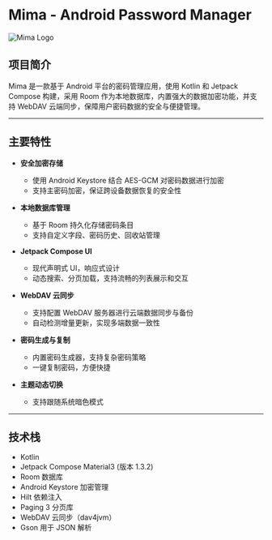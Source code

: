 # Mima - Android Password Manager

![Mima Logo](./docs/logo.png) <!-- 如果你有项目logo，可以加 -->

## 项目简介

Mima 是一款基于 Android 平台的密码管理应用，使用 Kotlin 和 Jetpack Compose 构建，采用 Room 作为本地数据库，内置强大的数据加密功能，并支持 WebDAV 云端同步，保障用户密码数据的安全与便捷管理。

---

## 主要特性

- **安全加密存储**  
  - 使用 Android Keystore 结合 AES-GCM 对密码数据进行加密  
  - 支持主密码加密，保证跨设备数据恢复的安全性

- **本地数据库管理**  
  - 基于 Room 持久化存储密码条目  
  - 支持自定义字段、密码历史、回收站管理

- **Jetpack Compose UI**  
  - 现代声明式 UI，响应式设计  
  - 动态搜索、分页加载，支持流畅的列表展示和交互

- **WebDAV 云同步**  
  - 支持配置 WebDAV 服务器进行云端数据同步与备份  
  - 自动检测增量更新，实现多端数据一致性

- **密码生成与复制**  
  - 内置密码生成器，支持复杂密码策略  
  - 一键复制密码，方便快捷

- **主题动态切换**  
  - 支持跟随系统暗色模式

---

## 技术栈

- Kotlin  
- Jetpack Compose Material3 (版本 1.3.2)  
- Room 数据库  
- Android Keystore 加密管理  
- Hilt 依赖注入  
- Paging 3 分页库
- WebDAV 云同步（dav4jvm）  
- Gson 用于 JSON 解析
